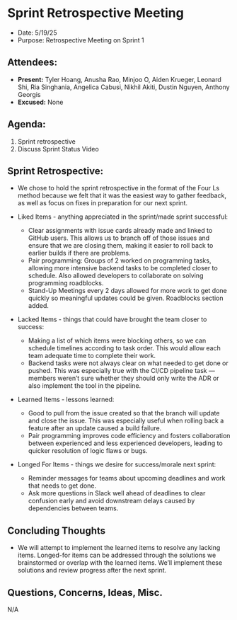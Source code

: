 # Sprint Retrospective Meeting

- Date: 5/19/25
- Purpose: Retrospective Meeting on Sprint 1

## Attendees:

- **Present:** Tyler Hoang, Anusha Rao, Minjoo O, Aiden Krueger, Leonard Shi, Ria Singhania, Angelica Cabusi, Nikhil Akiti, Dustin Nguyen, Anthony Georgis
- **Excused:** None

## Agenda:

1. Sprint retrospective
2. Discuss Sprint Status Video

## Sprint Retrospective:

- We chose to hold the sprint retrospective in the format of the Four Ls method because we felt that it was the easiest way to gather feedback, as well as focus on fixes in preparation for our next sprint.

- Liked Items - anything appreciated in the sprint/made sprint successful:

  - Clear assignments with issue cards already made and linked to GitHub users. This allows us to branch off of those issues and ensure that we are closing them, making it easier to roll back to earlier builds if there are problems.
  - Pair programming: Groups of 2 worked on programming tasks, allowing more intensive backend tasks to be completed closer to schedule. Also allowed developers to collaborate on solving programming roadblocks.
  - Stand-Up Meetings every 2 days allowed for more work to get done quickly so meaningful updates could be given. Roadblocks section added.

- Lacked Items - things that could have brought the team closer to success:

  - Making a list of which items were blocking others, so we can schedule timelines according to task order. This would allow each team adequate time to complete their work.
  - Backend tasks were not always clear on what needed to get done or pushed. This was especially true with the CI/CD pipeline task — members weren’t sure whether they should only write the ADR or also implement the tool in the pipeline.

- Learned Items - lessons learned:

  - Good to pull from the issue created so that the branch will update and close the issue. This was especially useful when rolling back a feature after an update caused a build failure.
  - Pair programming improves code efficiency and fosters collaboration between experienced and less experienced developers, leading to quicker resolution of logic flaws or bugs.

- Longed For Items - things we desire for success/morale next sprint:

  - Reminder messages for teams about upcoming deadlines and work that needs to get done.
  - Ask more questions in Slack well ahead of deadlines to clear confusion early and avoid downstream delays caused by dependencies between teams.

## Concluding Thoughts

- We will attempt to implement the learned items to resolve any lacking items. Longed-for items can be addressed through the solutions we brainstormed or overlap with the learned items. We’ll implement these solutions and review progress after the next sprint.

## Questions, Concerns, Ideas, Misc.

N/A
